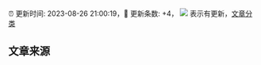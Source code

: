 ##

:alarm_clock: 更新时间: 2023-08-26 21:00:19，:rocket: 更新条数: +4， ![](/assets/dot.png) 表示有更新，[文章分类](/TAGS.md)

## 文章来源
